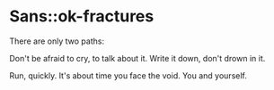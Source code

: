# Sans::ok-fractures
There are only two paths:

Don't be afraid to cry, to talk about it. Write it down, don't drown in it.

Run, quickly. It's about time you face the void. You and yourself.
